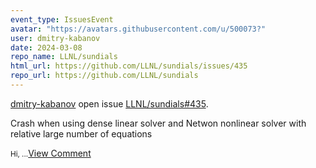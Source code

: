 ```yaml
---
event_type: IssuesEvent
avatar: "https://avatars.githubusercontent.com/u/500073?"
user: dmitry-kabanov
date: 2024-03-08
repo_name: LLNL/sundials
html_url: https://github.com/LLNL/sundials/issues/435
repo_url: https://github.com/LLNL/sundials
---
```


<a href='https://github.com/dmitry-kabanov' target='_blank'>dmitry-kabanov</a> open issue <a href='https://github.com/LLNL/sundials/issues/435' target='_blank'>LLNL/sundials#435</a>.

<p>Crash when using dense linear solver and Netwon nonlinear solver with relative large number of equations</p><small>Hi,...</small><a href='https://github.com/LLNL/sundials/issues/435' target='_blank'>View Comment</a>